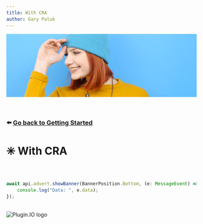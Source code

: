 ```yaml
---
title: With CRA
author: Gary Paluk
---
```


![A Plugin.IO branded banner that shows a young woman in front of a vivid blue background.](https://raw.githubusercontent.com/pluginio/static-content/main/lang/en/docs/v1/images/header_banner.jpg)

<br />

### ⬅️ [Go back to Getting Started](./getting-started.md)

# ✳️ With CRA

<br />

```typescript
await api.advert.showBanner(BannerPosition.Bottom, (e: MessageEvent) => {
    console.log("Data: ", e.data);
});
```

<br />

<Image alt="Plugin.IO logo" src="https://raw.githubusercontent.com/pluginio/static-content/main/lang/en/docs/v1/images/logo.png" height="50px" width="50px" />
